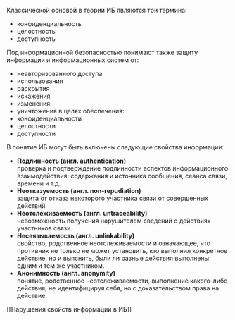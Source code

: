 Классической основой в теории ИБ являются три термина:
- конфиденциальность
- целостность
- доступность 

Под информационной безопасностью понимают также защиту информации и информационных систем от:
- неавторизованного доступа
- использования
- раскрытия
- искажения
- изменения
- уничтожения
в целях обеспечения:
- конфиденциальности
- целостности
- доступности

В понятие ИБ могут быть включены следующие свойства информации:

- **Подлинность (англ. authentication)**<br>проверка и подтверждение подлинности аспектов информационного взаимодействия: содержания и источника сообщения, сеанса связи, времени и т.д.
- **Неотказуемость (англ. non-repudiation)**<br>защита от отказа некоторого участника связи от совершенных действий.
- **Неотслеживаемость (англ. untraceability)**<br>невозможность получения нарушителем сведений о действиях участников связи. 
- **Несвязываемость (англ. unlinkability)**<br>свойство, родственное неотслеживаемости и означающее, что противник не только не может установить, кто выполнил конкретное действие, но и выяснить, были ли разные действия выполнены одним и тем же участником.
- **Анонимность (англ. anonymity)**<br>понятие, родственное неотслеживаемости, выполнение какого-либо действия, не идентифицируя себя, но с доказательством права на действие.

[[Нарушения свойств информации в ИБ]]

